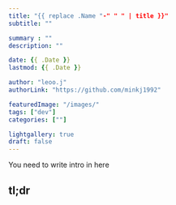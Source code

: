 ```yaml
---
title: "{{ replace .Name "-" " " | title }}"
subtitle: ""

summary : ""
description: ""

date: {{ .Date }}
lastmod: {{ .Date }}

author: "leoo.j"
authorLink: "https://github.com/minkj1992"

featuredImage: "/images/"
tags: ["dev"]
categories: [""]

lightgallery: true
draft: false
---
```


You need to write intro in here
<!--more-->

## tl;dr

